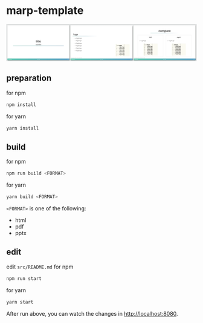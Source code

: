 # marp-template
![demo](./doc/demo.webp)

## preparation
for npm
```bash
npm install
```
for yarn
```bash
yarn install
```

## build
for npm
```bash
npm run build <FORMAT>
```
for yarn
```bash
yarn build <FORMAT>
```

`<FORMAT>` is one of the following:
- html
- pdf
- pptx

## edit
edit `src/README.md`
for npm
```bash
npm run start
```
for yarn
```bash
yarn start
```

After run above, you can watch the changes in [http://localhost:8080](http://localhost:8080).
